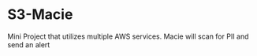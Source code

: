 # S3-Macie
Mini Project that utilizes multiple AWS services. Macie will scan for PII and send an alert
